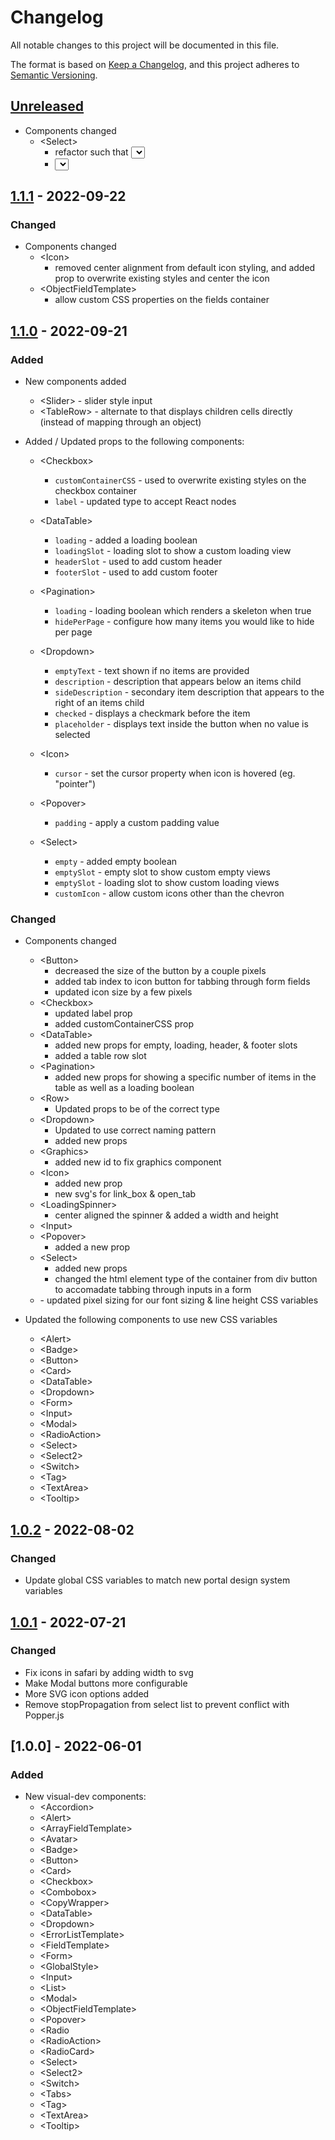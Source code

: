 # Changelog

All notable changes to this project will be documented in this file.

The format is based on [Keep a Changelog](https://keepachangelog.com/en/1.0.0/),
and this project adheres to [Semantic Versioning](https://semver.org/spec/v2.0.0.html).

## [Unreleased]

- Components changed
  - \<Select>
    - refactor such that <Select> shares a codebase with <SelectView> and its subcomponents.
    - <Select> now supports the DownshiftJS multiselect hook, see stories for implementation details

## [1.1.1] - 2022-09-22

### Changed

- Components changed
  - \<Icon>
    - removed center alignment from default icon styling, and added prop to overwrite existing styles and center the icon
  - \<ObjectFieldTemplate>
    - allow custom CSS properties on the fields container

## [1.1.0] - 2022-09-21

### Added

- New components added

  - \<Slider> - slider style input
  - \<TableRow> - alternate to <Row> that displays children cells directly (instead of mapping through an object)

- Added / Updated props to the following components:

  - \<Checkbox>

    - `customContainerCSS` - used to overwrite existing styles on the checkbox container
    - `label` - updated type to accept React nodes

  - \<DataTable>

    - `loading` - added a loading boolean
    - `loadingSlot` - loading slot to show a custom loading view
    - `headerSlot` - used to add custom header
    - `footerSlot` - used to add custom footer

  - \<Pagination>

    - `loading` - loading boolean which renders a skeleton when true
    - `hidePerPage` - configure how many items you would like to hide per page

  - \<Dropdown>

    - `emptyText` - text shown if no items are provided
    - `description` - description that appears below an items child
    - `sideDescription` - secondary item description that appears to the right of an items child
    - `checked` - displays a checkmark before the item
    - `placeholder` - displays text inside the button when no value is selected

  - \<Icon>

    - `cursor` - set the cursor property when icon is hovered (eg. "pointer")

  - \<Popover>

    - `padding` - apply a custom padding value

  - \<Select>

    - `empty` - added empty boolean
    - `emptySlot` - empty slot to show custom empty views
    - `emptySlot` - loading slot to show custom loading views
    - `customIcon` - allow custom icons other than the chevron

### Changed

- Components changed

  - \<Button>
    - decreased the size of the button by a couple pixels
    - added tab index to icon button for tabbing through form fields
    - updated icon size by a few pixels
  - \<Checkbox>
    - updated label prop
    - added customContainerCSS prop
  - \<DataTable>
    - added new props for empty, loading, header, & footer slots
    - added a table row slot
  - \<Pagination>
    - added new props for showing a specific number of items in the table as well as a loading boolean
  - \<Row>
    - Updated props to be of the correct type
  - \<Dropdown>
    - Updated to use correct naming pattern
    - added new props
  - \<Graphics>
    - added new id to fix graphics component
  - \<Icon>
    - added new prop
    - new svg's for link_box & open_tab
  - \<LoadingSpinner>
    - center aligned the spinner & added a width and height
  - \<Input>
  - \<Popover>
    - added a new prop
  - \<Select>
    - added new props
    - changed the html element type of the container from div button to accomadate tabbing through inputs in a form
  - <GlobalStyle>
    - updated pixel sizing for our font sizing & line height CSS variables

- Updated the following components to use new CSS variables
  - \<Alert>
  - \<Badge>
  - \<Button>
  - \<Card>
  - \<DataTable>
  - \<Dropdown>
  - \<Form>
  - \<Input>
  - \<Modal>
  - \<RadioAction>
  - \<Select>
  - \<Select2>
  - \<Switch>
  - \<Tag>
  - \<TextArea>
  - \<Tooltip>

## [1.0.2] - 2022-08-02

### Changed

- Update global CSS variables to match new portal design system variables

## [1.0.1] - 2022-07-21

### Changed

- Fix icons in safari by adding width to svg
- Make Modal buttons more configurable
- More SVG icon options added
- Remove stopPropagation from select list to prevent conflict with Popper.js

## [1.0.0] - 2022-06-01

### Added

- New visual-dev components:
  - \<Accordion>
  - \<Alert>
  - \<ArrayFieldTemplate>
  - \<Avatar>
  - \<Badge>
  - \<Button>
  - \<Card>
  - \<Checkbox>
  - \<Combobox>
  - \<CopyWrapper>
  - \<DataTable>
  - \<Dropdown>
  - \<ErrorListTemplate>
  - \<FieldTemplate>
  - \<Form>
  - \<GlobalStyle>
  - \<Input>
  - \<List>
  - \<Modal>
  - \<ObjectFieldTemplate>
  - \<Popover>
  - \<Radio
  - \<RadioAction>
  - \<RadioCard>
  - \<Select>
  - \<Select2>
  - \<Switch>
  - \<Tabs>
  - \<Tag>
  - \<TextArea>
  - \<Tooltip>

[unreleased]: https://github.com/saasquatch/program-tools/compare/visual-dev%401.1.1...HEAD
[1.1.1]: https://github.com/saasquatch/program-tools/releases/tag/%40saasquatch/visual-dev%401.1.1
[1.1.0]: https://github.com/saasquatch/program-tools/releases/tag/%40saasquatch/visual-dev%401.1.0
[1.0.2]: https://github.com/saasquatch/program-tools/releases/tag/%40saasquatch/visual-dev%401.0.2
[1.0.1]: https://github.com/saasquatch/program-tools/releases/tag/%40saasquatch/visual-dev%401.0.1
